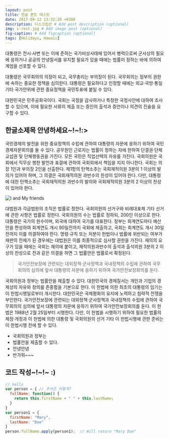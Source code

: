 ```yaml
---
layout: post
title: 한글 폰트 테스트
date: 2017-09-12 13:32:20 +0300
description: 디스크립션 # Add post description (optional)
img: i-rest.jpg # Add image post (optional)
fig-caption: # Add figcaption (optional)
tags: [Holidays, Hawaii]
---
```

대통령은 전시·사변 또는 이에 준하는 국가비상사태에 있어서 병력으로써 군사상의 필요에 응하거나 공공의 안녕질서를 유지할 필요가 있을 때에는 법률이 정하는 바에 의하여 계엄을 선포할 수 있다.

대통령은 국무회의의 의장이 되고, 국무총리는 부의장이 된다. 국무회의는 정부의 권한에 속하는 중요한 정책을 심의한다. 대통령은 필요하다고 인정할 때에는 외교·국방·통일 기타 국가안위에 관한 중요정책을 국민투표에 붙일 수 있다.

대한민국은 민주공화국이다. 국회는 국정을 감사하거나 특정한 국정사안에 대하여 조사할 수 있으며, 이에 필요한 서류의 제출 또는 증인의 출석과 증언이나 의견의 진술을 요구할 수 있다.

## 한글소제목 안녕하세요~!~!:>
국민경제의 발전을 위한 중요정책의 수립에 관하여 대통령의 자문에 응하기 위하여 국민경제자문회의를 둘 수 있다. 공무원인 근로자는 법률이 정하는 자에 한하여 단결권·단체교섭권 및 단체행동권을 가진다. 모든 국민은 직업선택의 자유를 가진다. 국회의원은 국회에서 직무상 행한 발언과 표결에 관하여 국회외에서 책임을 지지 아니한다. 국회는 의장 1인과 부의장 2인을 선출한다. 제1항의 탄핵소추는 국회재적의원 3분의 1 이상의 발의가 있어야 하며, 그 의결은 국회재적의원 과반수의 찬성이 있어야 한다. 다만, 대통령에 대한 탄핵소추는 국회재적의원 과반수의 발의와 국회재적의원 3분의 2 이상의 찬성이 있어야 한다.

![I and My friends]({{site.baseurl}}/assets/img/we-in-rest.jpg)

대법원과 각급법원의 조직은 법률로 정한다. 국회의원의 선거구와 비례대표제 기타 선거에 관한 사항은 법률로 정한다. 국회의원의 수는 법률로 정하되, 200인 이상으로 한다. 대통령은 국가의 원수이며, 외국에 대하여 국가를 대표한다. 정부는 회계연도마다 예산안을 편성하여 회계연도 개시 90일전까지 국회에 제출하고, 국회는 회계연도 개시 30일전까지 이를 의결하여야 한다. 명령·규칙 또는 처분이 헌법이나 법률에 위반되는 여부가 재판의 전제가 된 경우에는 대법원은 이를 최종적으로 심사할 권한을 가진다. 재의의 요구가 있을 때에는 국회는 재의에 붙이고, 재적의원과반수의 출석과 출석의원 3분의 2 이상의 찬성으로 전과 같은 의결을 하면 그 법률안은 법률로서 확정된다.

>국가안전보장에 관련되는 대외정책·군사정책과 국내정책의 수립에 관하여 국무회의의 심의에 앞서 대통령의 자문에 응하기 위하여 국가안전보장회의를 둔다. 

국회의원과 정부는 법률안을 제출할 수 있다. 대한민국의 경제질서는 개인과 기업의 경제상의 자유와 창의를 존중함을 기본으로 한다. 이 헌법에 의한 최초의 대통령의 임기는 이 헌법시행일로부터 개시한다. 대한민국은 국제평화의 유지에 노력하고 침략적 전쟁을 부인한다. 국가안전보장에 관련되는 대외정책·군사정책과 국내정책의 수립에 관하여 국무회의의 심의에 앞서 대통령의 자문에 응하기 위하여 국가안전보장회의를 둔다. 이 헌법은 1988년 2월 25일부터 시행한다. 다만, 이 헌법을 시행하기 위하여 필요한 법률의 제정·개정과 이 헌법에 의한 대통령 및 국회의원의 선거 기타 이 헌법시행에 관한 준비는 이 헌법시행 전에 할 수 있다.

* 국회의원과 정부는 
* 법률안을 제출할 수 있다. 
* 안녕안녕
* 반가워~~~


## 코드 작성~!~!~ :)

~~~ javascript
// hello
var person = { // 주석은 어떻게?
  fullName: function() {
    return this.firstName + " " + this.lastName;
  }
}
var person1 = {
  firstName: "Mary",
  lastName: "Doe"
}
person.fullName.apply(person1);  // Will return "Mary Doe"
~~~


